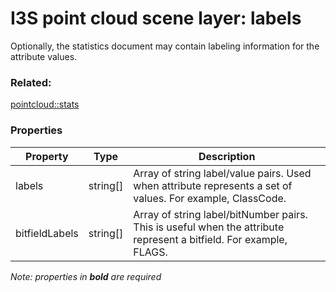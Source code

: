 # I3S point cloud scene layer: labels

Optionally, the statistics document may contain labeling information for the attribute values.

### Related:

[pointcloud::stats](stats.md)
### Properties

| Property | Type | Description |
| --- | --- | --- |
| labels | string[] | Array of string label/value pairs. Used when attribute represents a set of values. For example, ClassCode. |
| bitfieldLabels | string[] | Array of string label/bitNumber pairs. This is useful when the attribute represent a bitfield. For example, FLAGS. |

*Note: properties in **bold** are required*


